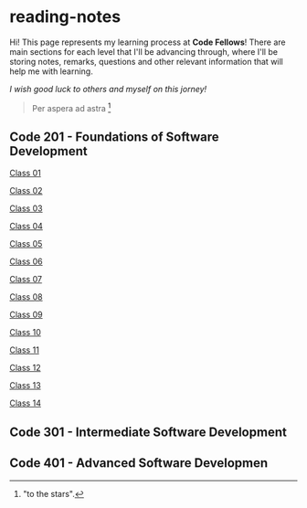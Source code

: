 # reading-notes
Hi! This page represents my learning process at **Code Fellows**! There are main sections for each level that I'll be advancing through, where I'll be storing notes, remarks, questions and other relevant information that will help me with learning.

*I wish good luck to others and myself on this jorney!*
>Per aspera ad astra [^note]


## Code 201 - Foundations of Software Development
[Class 01](Code201/class-01.md)

[Class 02](Code201/class-02.md)

[Class 03](Code201/class-03.md)

[Class 04](Code201/class-04.md)

[Class 05](Code201/class-05.md)

[Class 06](Code201/class-06.md)

[Class 07](Code201/class-07.md)

[Class 08](Code201/class-08.md)

[Class 09](Code201/class-09.md)

[Class 10](Code201/class-10.md)

[Class 11](Code201/class-11.md)

[Class 12](Code201/class-12.md)

[Class 13](Code201/class-13.md)

[Class 14](Code201/class-14.md)


## Code 301 - Intermediate Software Development
## Code 401 - Advanced Software Developmen

[^note]: "to the stars".
